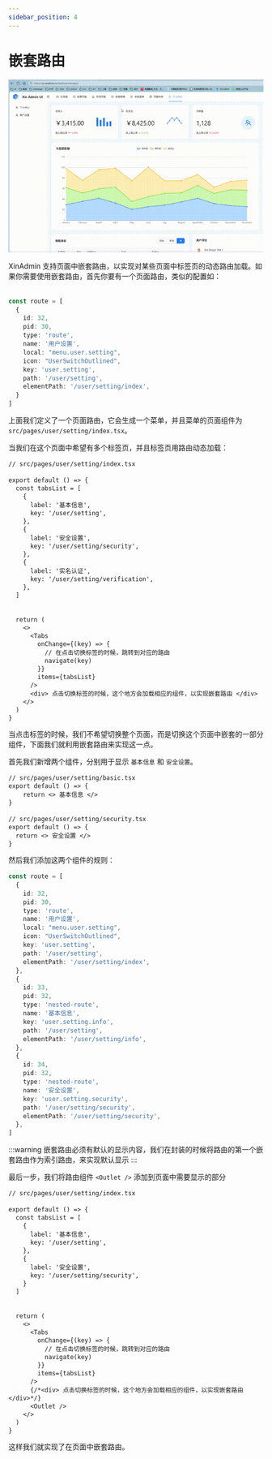 ```yaml
---
sidebar_position: 4
---
```


# 嵌套路由

![1.gif](./img/1.gif)

XinAdmin 支持页面中嵌套路由，以实现对某些页面中标签页的动态路由加载。如果你需要使用嵌套路由，首先你要有一个页面路由，类似的配置如：

```ts

const route = [
  {
    id: 32,
    pid: 30,
    type: 'route',
    name: '用户设置',
    local: "menu.user.setting",
    icon: "UserSwitchOutlined",
    key: 'user.setting',
    path: '/user/setting',
    elementPath: '/user/setting/index',
  }
]

```

上面我们定义了一个页面路由，它会生成一个菜单，并且菜单的页面组件为 `src/pages/user/setting/index.tsx`。

当我们在这个页面中希望有多个标签页，并且标签页用路由动态加载：

```tsx
// src/pages/user/setting/index.tsx

export default () => {
  const tabsList = [
    {
      label: '基本信息',
      key: '/user/setting',
    },
    {
      label: '安全设置',
      key: '/user/setting/security',
    },
    {
      label: '实名认证',
      key: '/user/setting/verification',
    },
  ]


  return (
    <>
      <Tabs
        onChange={(key) => {
          // 在点击切换标签的时候，跳转到对应的路由
          navigate(key)
        }}
        items={tabsList}
      />
      <div> 点击切换标签的时候，这个地方会加载相应的组件，以实现嵌套路由 </div>
    </>
  )
}
```

当点击标签的时候，我们不希望切换整个页面，而是切换这个页面中嵌套的一部分组件，下面我们就利用嵌套路由来实现这一点。

首先我们新增两个组件，分别用于显示 `基本信息` 和 `安全设置`。

```tsx
// src/pages/user/setting/basic.tsx
export default () => {
    return <> 基本信息 </>
}

// src/pages/user/setting/security.tsx
export default () => {
  return <> 安全设置 </>
}
```

然后我们添加这两个组件的规则：

```ts
const route = [
  {
    id: 32,
    pid: 30,
    type: 'route',
    name: '用户设置',
    local: "menu.user.setting",
    icon: "UserSwitchOutlined",
    key: 'user.setting',
    path: '/user/setting',
    elementPath: '/user/setting/index',
  },
  {
    id: 33,
    pid: 32,
    type: 'nested-route',
    name: '基本信息',
    key: 'user.setting.info',
    path: '/user/setting',
    elementPath: '/user/setting/info',
  },
  {
    id: 34,
    pid: 32,
    type: 'nested-route',
    name: '安全设置',
    key: 'user.setting.security',
    path: '/user/setting/security',
    elementPath: '/user/setting/security',
  },
]
```
:::warning
嵌套路由必须有默认的显示内容，我们在封装的时候将路由的第一个嵌套路由作为索引路由，来实现默认显示
:::

最后一步，我们将路由组件 `<Outlet />` 添加到页面中需要显示的部分

```tsx
// src/pages/user/setting/index.tsx

export default () => {
  const tabsList = [
    {
      label: '基本信息',
      key: '/user/setting',
    },
    {
      label: '安全设置',
      key: '/user/setting/security',
    }
  ]


  return (
    <>
      <Tabs
        onChange={(key) => {
          // 在点击切换标签的时候，跳转到对应的路由
          navigate(key)
        }}
        items={tabsList}
      />
      {/*<div> 点击切换标签的时候，这个地方会加载相应的组件，以实现嵌套路由 </div>*/}
      <Outlet />
    </>
  )
}
```

这样我们就实现了在页面中嵌套路由。
